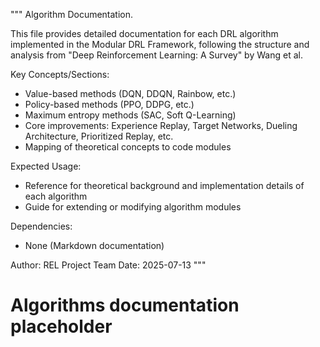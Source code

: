 """
Algorithm Documentation.

This file provides detailed documentation for each DRL algorithm implemented in the Modular DRL Framework, following the structure and analysis from "Deep Reinforcement Learning: A Survey" by Wang et al.

Key Concepts/Sections:
- Value-based methods (DQN, DDQN, Rainbow, etc.)
- Policy-based methods (PPO, DDPG, etc.)
- Maximum entropy methods (SAC, Soft Q-Learning)
- Core improvements: Experience Replay, Target Networks, Dueling Architecture, Prioritized Replay, etc.
- Mapping of theoretical concepts to code modules

Expected Usage:
- Reference for theoretical background and implementation details of each algorithm
- Guide for extending or modifying algorithm modules

Dependencies:
- None (Markdown documentation)

Author: REL Project Team
Date: 2025-07-13
"""
# Algorithms documentation placeholder
